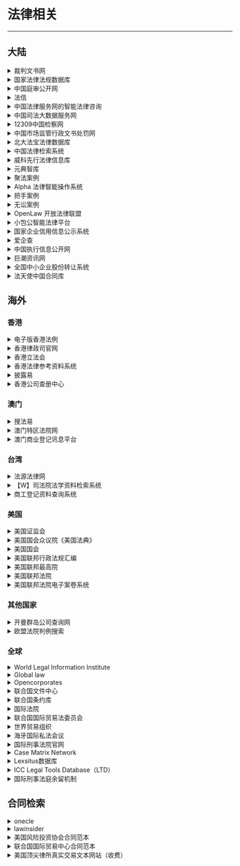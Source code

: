 # 法律相关

---

## 大陆

<div class="grid">
    <div><details><summary>裁判文书网</summary><p>可以查询各级法院公开的判决文书。<br/><a href="https://wenshu.court.gov.cn/" target="_blank" role="button" class="outline">访问网站</a></p></details></div>
    <div><details><summary>国家法律法规数据库</summary><p>由全国人大常委会办公厅制作的中国法律数据库，可以查到现行的法律法规。<br/><a href="https://flk.npc.gov.cn/" target="_blank" role="button" class="outline">访问网站</a></p></details></div>
    <div><details><summary>中国庭审公开网</summary><p><a href="http://tingshen.court.gov.cn" target="_blank" role="button" class="outline">访问网站</a></p></details></div>
</div>
<div class="grid">
    <div><details><summary>法信</summary><p>最高法院旗下数据库，收录最高人民法院司法解释理解适用与司法观点<br/><a href="http://www.faxin.cn" target="_blank" role="button" class="outline">访问网站</a></p></details></div>
    <div><details><summary>中国法律服务网的智能法律咨询</summary><p>可快速生成高质量的智能法律意见书<br/><a href="https://ai.12348.gov.cn/pc" target="_blank" role="button" class="outline">访问网站</a></p></details></div>
    <div><details><summary>中国司法大数据服务网</summary><p><a href="http://data.court.gov.cn/pages" target="_blank" role="button" class="outline">访问网站</a></p></details></div>
</div>
<div class="grid">
    <div><details><summary>12309中国检察网</summary><p>案件信息公开与法律文书公开<br/><a href="https://www.12309.gov.cn" target="_blank" role="button" class="outline">访问网站</a></p></details></div>
    <div><details><summary>中国市场监管行政文书处罚网</summary><p><a href="http://cfws.samr.gov.cn" target="_blank" role="button" class="outline">访问网站</a></p></details></div>
    <div><details><summary>北大法宝法律数据库</summary><p>法宝联想功能强大，高级检索功能全面，收费<br/><a href="http://www.pkulaw.cn" target="_blank" role="button" class="outline">访问网站</a></p></details></div>
</div>
<div class="grid">
    <div><details><summary>中国法律检索系统</summary><p>北大法宝公众版，免费<br/><a href="https://law.pkulaw.com" target="_blank" role="button" class="outline">访问网站</a></p></details></div>
    <div><details><summary>威科先行法律信息库</summary><p>口碑好，检索功能强大，收费<br/><a href="https://law.wkinfo.com.cn" target="_blank" role="button" class="outline">访问网站</a></p></details></div>
    <div><details><summary>元典智库</summary><p>一个法律搜索引擎，高级检索功能强大，收费<br/><a href="https://www.chineselaw.com" target="_blank" role="button" class="outline">访问网站</a></p></details></div>
</div>
<div class="grid">
    <div><details><summary>聚法案例</summary><p>检索结果可视化功能强大，收费<br/><a href="https://www.jufaanli.com" target="_blank" role="button" class="outline">访问网站</a></p></details></div>
    <div><details><summary>Alpha 法律智能操作系统</summary><p><a href="https://alphalawyer.cn/home" target="_blank" role="button" class="outline">访问网站</a></p></details></div>
    <div><details><summary>把手案例</summary><p>免费，可检索检察文书<br/><a href="https://www.lawsdata.com" target="_blank" role="button" class="outline">访问网站</a></p></details></div>
</div>
<div class="grid">
    <div><details><summary>无讼案例</summary><p>免费，已全新改版上线<br/><a href="https://www.itslaw.com/home" target="_blank" role="button" class="outline">访问网站</a></p></details></div>
    <div><details><summary>OpenLaw 开放法律联盟</summary><p><a href="http://openlaw.cn" target="_blank" role="button" class="outline">访问网站</a></p></details></div>
    <div><details><summary>小包公智能法律平台</summary><p>法律实证分析平台独具特色，收费<br/><a href="https://www.xiaobaogong.com" target="_blank" role="button" class="outline">访问网站</a></p></details></div>
</div>
<div class="grid">
    <div><details><summary>国家企业信用信息公示系统</summary><p><a href="http://www.gsxt.gov.cn" target="_blank" role="button" class="outline">访问网站</a></p></details></div>
    <div><details><summary>爱企查</summary><p><a href="https://aiqicha.baidu.com" target="_blank" role="button" class="outline">访问网站</a></p></details></div>
    <div><details><summary>中国执行信息公开网</summary><p><a href="http://zxgk.court.gov.cn" target="_blank" role="button" class="outline">访问网站</a></p></details></div>
</div>
<div class="grid">
    <div><details><summary>巨潮资讯网</summary><p>非诉宝藏网站，近30万份上市公司相关法律意见书+ IPO律师工作报告<br/><a href="http://www.cninfo.com.cn/new/index" target="_blank" role="button" class="outline">访问网站</a></p></details></div>
    <div><details><summary>全国中小企业股份转让系统</summary><p><a href="http://www.neeq.com.cn" target="_blank" role="button" class="outline">访问网站</a></p></details></div>
    <div><details><summary>法天使中国合同库</summary><p>合同类型全数量多，有法律专业人士把关，收费<br/><a href="https://www.fatianshi.cn" target="_blank" role="button" class="outline">访问网站</a></p></details></div>
</div>

## 海外

### 香港

<div class="grid">
    <div><details><summary>电子版香港法例</summary><p><a href="https://www.elegislation.gov.hk" target="_blank" role="button" class="outline">访问网站</a></p></details></div>
    <div><details><summary>香港律政司官网 </summary><p><a href="https://www.doj.gov.hk" target="_blank" role="button" class="outline">访问网站</a></p></details></div>
    <div><details><summary>香港立法会</summary><p><a href="http://www.legco.gov.hk" target="_blank" role="button" class="outline">访问网站</a></p></details></div>
</div>
<div class="grid">
    <div><details><summary>香港法律参考资料系统</summary><p>香港法院案例检索官方网站<br/><a href="https://legalref.judiciary.hk" target="_blank" role="button" class="outline">访问网站</a></p></details></div>
    <div><details><summary>披露易</summary><p>香港交易所设立的香港上市公司文件披露网站，可检索香港上市公司法律意见书<br/><a href="https://www.hkexnews.hk" target="_blank" role="button" class="outline">访问网站</a></p></details></div>
    <div><details><summary>香港公司查册中心</summary><p>仅需二十几元就可检索香港公司股东信息<br/><a href="https://www.icris.cr.gov.hk/csci" target="_blank" role="button" class="outline">访问网站</a></p></details></div>
</div>

### 澳门

<div class="grid">
    <div><details><summary>搜法易</summary><p>检索澳门地区成文法的官方网站<br/><a href="https://search.io.gov.mo" target="_blank" role="button" class="outline">访问网站</a></p></details></div>
    <div><details><summary>澳门特区法院网</summary><p><a href="ttp://www.court.gov.mo" target="_blank" role="button" class="outline">访问网站</a></p></details></div>
    <div><details><summary>澳门商业登记讯息平台</summary><p><a href="https://eservice.dsaj.gov.mo/dsajservice9/commercial-platform/index.xhtml" target="_blank" role="button" class="outline">访问网站</a></p></details></div>
</div>

### 台湾

<div class="grid">
    <div><details><summary>法源法律网</summary><p>可检索成文法和检索裁判文书<br/><a href="https://www.lawbank.com.tw" target="_blank" role="button" class="outline">访问网站</a></p></details></div>
    <div><details><summary>【W】司法院法学资料检索系统</summary><p>描述<br/><a href="https://law.judicial.gov.tw" target="_blank" role="button" class="outline">访问网站</a></p></details></div>
    <div><details><summary>商工登记资料查询系统</summary><p><a href="https://findbiz.nat.gov.tw" target="_blank" role="button" class="outline">访问网站</a></p></details></div>
</div>

### 美国

<div class="grid">
    <div><details><summary>美国证监会</summary><p><a href="https://www.sec.gov" target="_blank" role="button" class="outline">访问网站</a></p></details></div>
    <div><details><summary>美国国会众议院《美国法典》</summary><p><a href="https://uscode.house.gov" target="_blank" role="button" class="outline">访问网站</a></p></details></div>
    <div><details><summary>美国国会</summary><p><br/><a href="https://www.congress.gov" target="_blank" role="button" class="outline">访问网站</a></p></details></div>
</div>
<div class="grid">
    <div><details><summary>美国联邦行政法规汇编</summary><p><a href="https://www.ecfr.gov" target="_blank" role="button" class="outline">访问网站</a></p></details></div>
    <div><details><summary>美国联邦最高院</summary><p><a href="https://www.supremecourt.gov" target="_blank" role="button" class="outline">访问网站</a></p></details></div>
    <div><details><summary>美国联邦法院</summary><p><a href="https://www.uscourts.gov" target="_blank" role="button" class="outline">访问网站</a></p></details></div>
</div>
<div class="grid">
    <div><details><summary>美国联邦法院电子案卷系统</summary><p><a href="https://pacer.uscourts.gov" target="_blank" role="button" class="outline">访问网站</a></p></details></div>
    <div> </div>
    <div> </div>
</div>

### 其他国家

<div class="grid">
    <div><details><summary>开曼群岛公司查询网</summary><p>2020年10月开始可查开曼群岛公司股东信息，需几十美元的费用<br/><a href="https://www.ciregistry.ky/online-tools" target="_blank" role="button" class="outline">访问网站</a></p></details></div>
    <div><details><summary>欧盟法院判例搜索</summary><p><a href="https://curia.europa.eu/jcms/jcms/j_6/en" target="_blank" role="button" class="outline">访问网站</a></p></details></div>
    <div> </div>
</div>

### 全球

<div class="grid">
    <div><details><summary>World Legal Information Institute</summary><p><a href="http://www.worldlii.org" target="_blank" role="button" class="outline">访问网站</a></p></details></div>
    <div><details><summary>Global law</summary><p>商务部全球法规查询，中文界面，检索外国法的宝藏入口<br/><a href="http://policy.mofcom.gov.cn" target="_blank" role="button" class="outline">访问网站</a></p></details></div>
    <div><details><summary>Opencorporates</summary><p>全球公司工商信息查询，查询境外企业的最佳网站<br/><a href="https://opencorporates.com" target="_blank" role="button" class="outline">访问网站</a></p></details></div>
</div>
<div class="grid">
    <div><details><summary>联合国文件中心</summary><p><a href="https://www.un.org/zh/sections/general/documents/index.html" target="_blank" role="button" class="outline">访问网站</a></p></details></div>
    <div><details><summary>联合国条约库</summary><p><a href="https://treaties.un.org" target="_blank" role="button" class="outline">访问网站</a></p></details></div>
    <div><details><summary>国际法院</summary><p><a href="https://www.icj-cij.org" target="_blank" role="button" class="outline">访问网站</a></p></details></div>
</div>
<div class="grid">
    <div><details><summary>联合国国际贸易法委员会</summary><p>可检索CISG判例法摘要汇编、谈判会议记录等私法领域的重要国际性文件<br/><a href="https://uncitral.un.org" target="_blank" role="button" class="outline">访问网站</a></p></details></div>
    <div><details><summary>世界贸易组织</summary><p><a href="https://www.wto.org" target="_blank" role="button" class="outline">访问网站</a></p></details></div>
    <div><details><summary>海牙国际私法会议</summary><p><a href="https://www.hcch.net" target="_blank" role="button" class="outline">访问网站</a></p></details></div>
</div>
<div class="grid">
    <div><details><summary>国际刑事法院官网</summary><p><a href="https://www.icc-cpi.int" target="_blank" role="button" class="outline">访问网站</a></p></details></div>
    <div><details><summary>Case Matrix Network</summary><p>核心国际犯罪数据库<br/><a href="https://www.casematrixnetwork.org/cn/cmnknowledgehub" target="_blank" role="button" class="outline">访问网站</a></p></details></div>
    <div><details><summary>Lexsitus数据库</summary><p>国际刑法相关<br/><a href="https://www.cilrap-lexsitus.org" target="_blank" role="button" class="outline">访问网站</a></p></details></div>
</div>
<div class="grid">
    <div><details><summary>ICC Legal Tools Database（LTD）</summary><p>国际刑事法院法律工具数据库<br/><a href="https://www.legal-tools.org" target="_blank" role="button" class="outline">访问网站</a></p></details></div>
    <div><details><summary>国际刑事法庭余留机制</summary><p><a href="https://cld.irmct.org" target="_blank" role="button" class="outline">访问网站</a></p></details></div>
    <div> </div>
</div>

## 合同检索

<div class="grid">
    <div><details><summary>onecle</summary><p>SEC美国上市公司合同汇总（免费，2万+）<br/><a href="https://www.onecle.com/" target="_blank" role="button" class="outline">访问网站</a></p></details></div>
    <div><details><summary>lawinsider</summary><p>SEC上市公司合同（免费，120万+真实的高质量的英文合同）<br/><a href="https://www.kfetch.com/" target="_blank" role="button" class="outline">访问网站</a></p></details></div>
    <div><details><summary>美国风险投资协会合同范本</summary><p><a href="https://nvca.org/" target="_blank" role="button" class="outline">访问网站</a></p></details></div>
</div>
<div class="grid">
    <div><details><summary>联合国国际贸易中心合同范本</summary><p><a href="https://intracen.org/" target="_blank" role="button" class="outline">访问网站</a></p></details></div>
    <div><details><summary>美国顶尖律所真实交易文本网站（收费）</summary><p><a href="https://realdealdocs.com/" target="_blank" role="button" class="outline">访问网站</a></p></details></div>
    <div> </div>
</div>